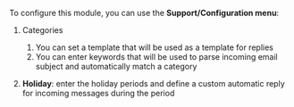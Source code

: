 To configure this module, you can use the **Support/Configuration
menu**:

1.  Categories  
    1.  You can set a template that will be used as a template for
        replies
    2.  You can enter keywords that will be used to parse incoming email
        subject and automatically match a category

2.  **Holiday**: enter the holiday periods and define a custom automatic
    reply for incoming messages during the period
